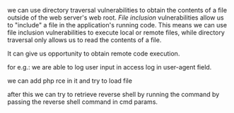 
we can use directory traversal vulnerabilities to obtain the contents of a file outside of the web server's web root. _File inclusion_ vulnerabilities allow us to "include" a file in the application's running code. This means we can use file inclusion vulnerabilities to execute local or remote files, while directory traversal only allows us to read the contents of a file.

It can give us opportunity to obtain remote code execution.

for e.g.:
we are able to log user input in access log in user-agent field.

we can add php rce in it and try to load file
<?php echo system($_GET['cmd']); ?>

after this we can try to retrieve reverse shell by running the command by passing the reverse shell command in cmd params.



